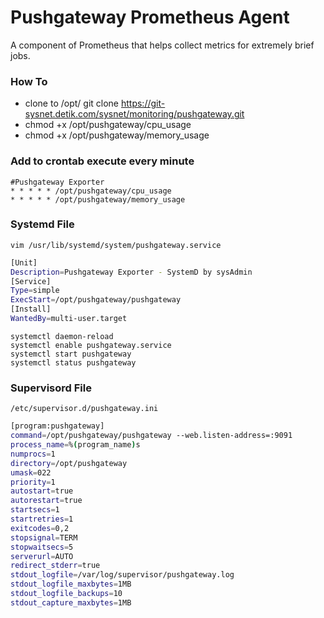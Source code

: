 # Pushgateway Prometheus Agent
A component of Prometheus that helps collect metrics for extremely brief jobs.

### How To

- clone to /opt/
  git clone https://git-sysnet.detik.com/sysnet/monitoring/pushgateway.git
- chmod +x /opt/pushgateway/cpu_usage
- chmod +x /opt/pushgateway/memory_usage

### Add to crontab execute every minute
```
#Pushgateway Exporter
* * * * * /opt/pushgateway/cpu_usage
* * * * * /opt/pushgateway/memory_usage
```


### Systemd File

```
vim /usr/lib/systemd/system/pushgateway.service 
```

```sh
[Unit]
Description=Pushgateway Exporter - SystemD by sysAdmin
[Service]
Type=simple
ExecStart=/opt/pushgateway/pushgateway
[Install]
WantedBy=multi-user.target
```
```
systemctl daemon-reload
systemctl enable pushgateway.service
systemctl start pushgateway
systemctl status pushgateway
```

### Supervisord File
```
/etc/supervisor.d/pushgateway.ini
```

```sh
[program:pushgateway]
command=/opt/pushgateway/pushgateway --web.listen-address=:9091
process_name=%(program_name)s
numprocs=1
directory=/opt/pushgateway
umask=022
priority=1
autostart=true
autorestart=true
startsecs=1
startretries=1
exitcodes=0,2
stopsignal=TERM
stopwaitsecs=5
serverurl=AUTO
redirect_stderr=true
stdout_logfile=/var/log/supervisor/pushgateway.log
stdout_logfile_maxbytes=1MB
stdout_logfile_backups=10
stdout_capture_maxbytes=1MB
```
